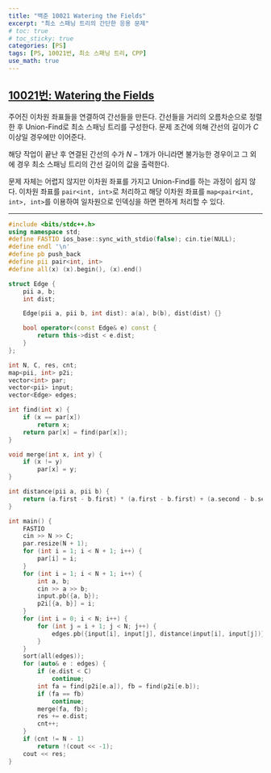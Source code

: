 ```yaml
---
title: "백준 10021 Watering the Fields"
excerpt: "최소 스패닝 트리의 간단한 응용 문제"
# toc: true
# toc_sticky: true
categories: [PS]
tags: [PS, 10021번, 최소 스패닝 트리, CPP]
use_math: true
---
```


## [10021번: Watering the Fields](https://www.acmicpc.net/problem/10021)
  

주어진 이차원 좌표들을 연결하여 간선들을 만든다. 간선들을 거리의 오름차순으로 정렬한 후 Union-Find로 최소 스패닝 트리를 구성한다. 문제 조건에 의해 간선의 길이가 $C$ 이상일 경우에만 이어준다.  

해당 작업이 끝난 후 연결된 간선의 수가 $N - 1$개가 아니라면 불가능한 경우이고 그 외에 경우 최소 스패닝 트리의 간선 길이의 값을 출력한다.

  
문제 자체는 어렵지 않지만 이차원 좌표를 가지고 Union-Find를 하는 과정이 쉽지 않다. 이차원 좌표를 `pair<int, int>`로 처리하고 해당 이차원 좌표를 `map<pair<int, int>, int>`를 이용하여 일차원으로 인덱싱을 하면 편하게 처리할 수 있다.

---

```cpp
#include <bits/stdc++.h>
using namespace std;
#define FASTIO ios_base::sync_with_stdio(false); cin.tie(NULL);
#define endl '\n'
#define pb push_back
#define pii pair<int, int>
#define all(x) (x).begin(), (x).end()

struct Edge {
    pii a, b;
    int dist;

    Edge(pii a, pii b, int dist): a(a), b(b), dist(dist) {}

    bool operator<(const Edge& e) const {
        return this->dist < e.dist;
    }
};

int N, C, res, cnt;
map<pii, int> p2i;
vector<int> par;
vector<pii> input;
vector<Edge> edges;

int find(int x) {
    if (x == par[x])
        return x;
    return par[x] = find(par[x]);
}

void merge(int x, int y) {
    if (x != y)
        par[x] = y;
}

int distance(pii a, pii b) {
    return (a.first - b.first) * (a.first - b.first) + (a.second - b.second) * (a.second - b.second);
}

int main() {
    FASTIO
    cin >> N >> C;
    par.resize(N + 1);
    for (int i = 1; i < N + 1; i++) {
        par[i] = i;
    }
    for (int i = 1; i < N + 1; i++) {
        int a, b;
        cin >> a >> b;
        input.pb({a, b});
        p2i[{a, b}] = i;
    }
    for (int i = 0; i < N; i++) {
        for (int j = i + 1; j < N; j++) {
            edges.pb({input[i], input[j], distance(input[i], input[j])});
        }
    }
    sort(all(edges));
    for (auto& e : edges) {
        if (e.dist < C)
            continue;
        int fa = find(p2i[e.a]), fb = find(p2i[e.b]);
        if (fa == fb)
            continue;
        merge(fa, fb);
        res += e.dist;
        cnt++;
    }
    if (cnt != N - 1)
        return !(cout << -1);
    cout << res;
}
```

<br>
<br>